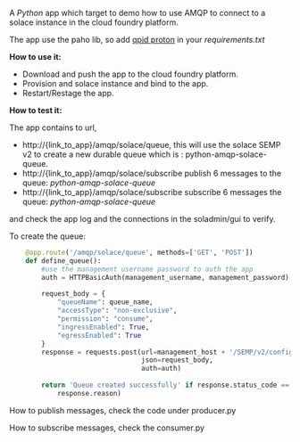 A *Python* app which target to demo how to use AMQP to connect to a solace instance in the cloud foundry platform.

The app use the paho lib, so add [qpid proton](https://qpid.apache.org/) in your *requirements.txt*

**How to use it:**

- Download and push the app to the cloud foundry platform.
- Provision and solace instance and bind to the app.
- Restart/Restage the app.

**How to test it:**

The app contains to url,

- http://{link_to_app}/amqp/solace/queue, this will use the solace SEMP v2 to create a new durable queue which is : python-amqp-solace-queue.
- http://{link_to_app}/amqp/solace/subscribe publish 6 messages to the queue: _python-amqp-solace-queue_
- http://{link_to_app}/amqp/solace/subscribe subscribe 6 messages the queue: _python-amqp-solace-queue_

and check the app log and the connections in the soladmin/gui to verify.
 
To create the queue:

```python
    @app.route('/amqp/solace/queue', methods=['GET', 'POST'])
    def define_queue():
        #use the management username password to auth the app
        auth = HTTPBasicAuth(management_username, management_password)
    
        request_body = {
            "queueName": queue_name,
            "accessType": "non-exclusive",
            "permission": "consume",
            "ingressEnabled": True,
            "egressEnabled": True
        }
        response = requests.post(url=management_host + '/SEMP/v2/config/msgVpns/{}/queues'.format(msg_vpn),
                                 json=request_body,
                                 auth=auth)
    
        return 'Queue created successfully' if response.status_code == 200 else 'Error while create queue, reason:'.format(
            response.reason)
```

How to publish messages, check the code under producer.py

How to subscribe messages, check the consumer.py